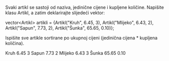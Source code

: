 Svaki artikl se sastoji od naziva, jedinične cijene i kupljene količine. Napišite klasu Artikl, a zatim deklarirajte slijedeći vektor:

vector\<Artikl> artikli = {Artikl("Kruh", 6.45, 3), Artikl("Mlijeko", 6.43, 2), Artikl("Sapun", 7.73, 2), Artikl("Šunka", 65.65, 0.10)};

Ispišite sve artikle sortirane po ukupnoj cijeni (jedinična cijena * kupljena količina).

Kruh 6.45 3
Sapun 7.73 2
Mlijeko 6.43 3
Šunka 65.65 0.10
